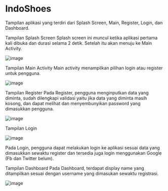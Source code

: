 # IndoShoes


Tampilan aplikasi yang terdiri dari Splash Screen, Main, Register, Login, dan Dashboard.

Tampilan Splash Screen
Splash screen ini muncul ketika aplikasi pertama kali dibuka dan durasi selama 2 detik. Setelah itu akan menuju ke Main Activity.

![image](https://user-images.githubusercontent.com/86703933/163184129-f28df9df-aa14-4ac5-9f3e-264235b11e7b.png)


Tampilan Main Activity
Main activity menampilkan pilihan login atau register untuk pengguna.

![image](https://user-images.githubusercontent.com/86703933/163184715-03bbffa5-4ca0-4e5f-a6f1-878517a8bebe.png)


Tampilan Register
Pada Register, pengguna menginputkan data yang diminta, sudah dilengkapi validasi yaitu jika data yang diminta masih kosong, dan dapat melihat dan menyembunyikan password yang dimasukkan pengguna.

![image](https://user-images.githubusercontent.com/86703933/163185875-7fe62fe4-5850-46fd-9bca-0eb655cfda9f.png)




Tampilan Login

![image](https://user-images.githubusercontent.com/86703933/163186337-5acd019d-cdc7-4ebc-ad4a-01abe7d2ea3c.png)

Pada Login, pengguna dapat melakukan login ke aplikasi sesuai data yang dimasukkan sewaktu register dan tersedia juga login menggunakan Google (Fb dan Twitter belum).


Tampilan Dashboard
Pada Dashboard, terdapat display name yang ditampilkan sesuai dengan username yang dimasukan sewaktu registrasi.

![image](https://user-images.githubusercontent.com/86703933/163186648-2025ca72-11b9-444b-99d3-6eb16d3a535e.png)
